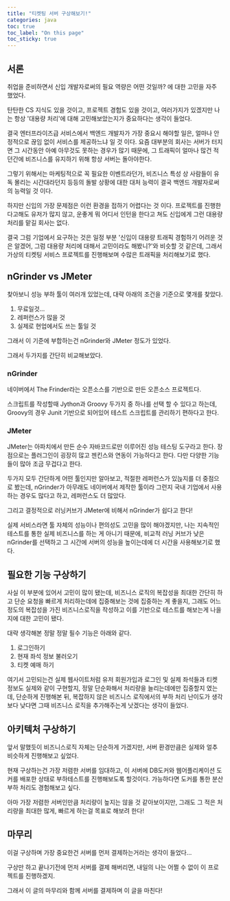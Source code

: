 ```yaml
---
title: "티켓팅 서버 구상해보기!"
categories: java
toc: true
toc_label: "On this page"
toc_sticky: true
---
```

## 서론
취업을 준비하면서 신입 개발자로써의 필요 역량은 어떤 것일까? 에 대한 고민을 자주 했었다.

탄탄한 CS 지식도 있을 것이고, 프로젝트 경험도 있을 것이고, 여러가지가 있겠지만 나는 항상 '대용량 처리'에 대해 고민해보았는지가 중요하다는 생각이 들었다.

결국 엔터프라이즈급 서비스에서 백엔드 개발자가 가장 중요시 해야할 일은, 얼마나 안정적으로 끊임 없이 서비스를 제공하느냐 일 것 이다. 요즘 대부분의 회사는 서버가 터지면 그 시간동안 아예 아무것도 못하는 경우가 많기 때문에, 그 트래픽이 얼마나 많건 적던간에 비즈니스를 유지하기 위해 항상 서버는 돌아야한다.

그렇기 위해서는 마케팅적으로 꼭 필요한 이벤트라던가, 비즈니스 특성 상 사람들이 유독 몰리는 시간대라던지 등등의 돌발 상황에 대한 대처 능력이 결국 백엔드 개발자로써의 능력일 것 이다.

하지만 신입의 가장 문제점은 이런 환경을 접하기 어렵다는 것 이다. 프로젝트를 진행한다고해도 유저가 많지 않고, 운좋게 뭐 어디서 인턴을 한다고 쳐도 신입에게 그런 대용량 처리를 맡길 회사는 없다.

결국 그럼 기업에서 요구하는 것은 일정 부분 '신입이 대용량 트래픽 경험하기 어려운 것은 알겠어, 그럼 대용량 처리에 대해서 고민이라도 해봤니?'와 비슷할 것 같은데, 그래서 가상의 티켓팅 서비스 프로젝트를 진행해보며 수많은 트래픽을 처리해보기로 했다.

## nGrinder vs JMeter
찾아보니 성능 부하 툴이 여러개 있었는데, 대략 아래의 조건을 기준으로 몇개를 찾았다.

1. 무료일것...
2. 레퍼런스가 많을 것
3. 실제로 현업에서도 쓰는 툴일 것

그래서 이 기준에 부합하는건 nGrinder와 JMeter 정도가 있었다.

그래서 두가지를 간단히 비교해보았다. 

### nGrinder
네이버에서 The Frinder라는 오픈소스를 기반으로 만든 오픈소스 프로젝트다.

스크립트를 작성할때 Jython과 Groovy 두가지 중 하나를 선택 할 수 있다고 하는데, Groovy의 경우 Junit 기반으로 되어있어 테스트 스크립트를 관리하기 편하다고 한다.

### JMeter
JMeter는 아파치에서 만든 순수 자바코드로만 이루어진 성능 테스팅 도구라고 한다. 장점으로는 플러그인이 굉장히 많고 젠킨스와 연동이 가능하다고 한다. 다만 다양한 기능들이 많아 조금 무겁다고 한다.

두가지 모두 간단하게 어떤 툴인지만 알아보고, 적절한 레퍼런스가 있늕지를 더 중점으로 봤는데, nGrinder가 아무래도 네이버에서 제작한 툴이라 그런지 국내 기업에서 사용하는 경우도 많다고 하고, 레퍼런스도 더 많았다.

그리고 결정적으로 러닝커브가 JMeter에 비해서 nGrinder가 쉽다고 한다!

실제 서비스라면 툴 자체의 성능이나 편의성도 고민을 많이 해야겠지만, 나는 지속적인 테스트를 통한 실제 비즈니스를 하는 게 아니기 때문에, 비교적 러닝 커브가 낮은 nGrinder를 선택하고 그 시간에 서버의 성능을 높이는데에 더 시간을 사용해보기로 했다.

## 필요한 기능 구상하기
사실 이 부분에 있어서 고민이 많이 됐는데, 비즈니스 로직의 복잡성을 최대한 간단히 하고 단순 요청을 빠르게 처리하는데에 집중해보는 것에 집중하는 게 좋을지, 그래도 어느정도의 복잡성을 가진 비즈니스로직을 작성하고 이를 기반으로 테스트를 해보는게 나을지에 대한 고민이 됐다.

대략 생각해본 정말 정말 필수 기능은 아래와 같다.

1. 로그인하기
2. 현재 좌석 정보 불러오기
3. 티켓 예매 하기

여기서 고민되는건 실제 웹사이트처럼 유저 회원가입과 로그인 및 실제 좌석들과 티켓 정보도 실제와 같이 구현할지, 정말 단순화해서 처리량을 늘리는데에만 집중할지 였는데, 단순하게 진행해본 뒤, 복잡하지 않은 비즈니스 로직에서의 부하 처리 난이도가 생각보다 낮다면 그때 비즈니스 로직을 추가해주는게 낫겠다는 생각이 들었다.

## 아키텍처 구상하기
앞서 말했듯이 비즈니스로직 자체는 단순하게 가겠지만, 서버 환경만큼은 실제와 얼추 비슷하게 진행해보고 싶었다.

현재 구상하는건 가장 저렴한 서버를 임대하고, 이 서버에 DB도커와 웹어플리케이션 도커를 배포한 상태로 부하테스트를 진행해보도록 할것이다. 가능하다면 도커를 통한 분산 부하 처리도 경험해보고 싶다.

아마 가장 저렴한 서버인만큼 처리량이 높지는 않을 것 같아보이지만, 그래도 그 적은 처리량을 최대한 많게, 빠르게 하는걸 목표로 해보려 한다!

## 마무리
이걸 구상하며 가장 중요한건 서버를 먼저 결제하는거라는 생각이 들었다...

구상만 하고 끝나기전에 먼저 서버를 결제 해버리면, 내일의 나는 어쩔 수 없이 이 프로젝트를 진행하겠지.

그래서 이 글의 마무리와 함께 서버를 결제하며 이 글을 마친다!


